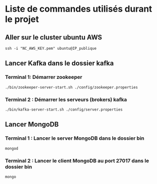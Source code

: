 # Liste de commandes utilisés durant le projet

## Aller sur le cluster ubuntu AWS
```
ssh -i "NC_AWS_KEY.pem" ubuntu@IP_publique
```

## Lancer Kafka dans le dossier kafka
### Terminal 1: Démarrer zookeeper
```
./bin/zookeeper-server-start.sh ./config/zookeeper.properties
```
### Terminal 2 : Démarrer les serveurs (brokers) kafka
```
./bin/kafka-server-start.sh ./config/server.properties
```

## Lancer MongoDB
### Terminal 1 : Lancer le server MongoDB dans le dossier bin
```
mongod
```

### Terminal 2 : Lancer le client MongoDB au port 27017 dans le dossier bin
```
mongo
```
